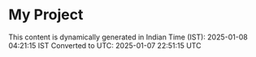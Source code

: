 # My Project

This content is dynamically generated in Indian Time (IST): 2025-01-08 04:21:15 IST
Converted to UTC: 2025-01-07 22:51:15 UTC
